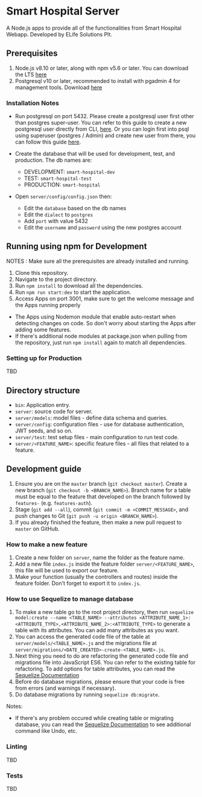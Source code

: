 # Smart Hospital Server

A Node.js apps to provide all of the functionalities from Smart Hospital Webapp. Developed by ELife Solutions Plt.

## Prerequisites

1. Node.js v8.10 or later, along with npm v5.6 or later. You  can download the LTS [here](https://nodejs.org/en/download/)
2. Postgresql v10 or later, recommended to install with pgadmin 4 for management tools. Download [here](https://www.enterprisedb.com/downloads/postgres-postgresql-downloads)

### Installation Notes

- Run postgresql on port 5432. Please create a postgresql user first other than postgres super-user.
You can refer to this guide to create a new postgresql user directly from CLI, [here](https://www.postgresql.org/docs/10/static/app-createuser.html).
Or you can login first into psql using superuser (postgres / Admin) and create new user from there, you can follow this guide [here](https://www.postgresql.org/docs/10/static/sql-createuser.html).
- Create the database that will be used for development, test, and production. The db names are:

  - DEVELOPMENT: `smart-hospital-dev`
  - TEST: `smart-hospital-test`
  - PRODUCTION: `smart-hospital`
- Open `server/config/config.json` then:

  - Edit the `database` based on the db names
  - Edit the `dialect` to `postgres`
  - Add `port` with value 5432
  - Edit the `username` and `password` using the new postgres account

## Running using npm for Development

NOTES : Make sure all the prerequisites are already installed and running.

1. Clone this repository.
2. Navigate to the project directory.
3. Run `npm install` to download all the dependencies.
4. Run `npm run start:dev` to start the application.
5. Access Apps on port 3001, make sure to get the welcome message and the Apps running properly

- The Apps using Nodemon module that enable auto-restart when detecting changes on code. So don't worry about starting the Apps after adding some features.
- If there's additional node modules at package.json when pulling from the repository, just run `npm install` again to match all dependencies.

### Setting up for Production

TBD

## Directory structure

- `bin`: Application entry.
- `server`: source code for server.
- `server/models`: model files - define data schema and queries.
- `server/config`: configuration files - use for database authentication, JWT seeds, and so on.
- `server/test`: test setup files - main configuration to run test code.
- `server/<FEATURE_NAME>`: specific feature files - all files that related to a feature.

## Development guide

1. Ensure you are on the `master` branch (`git checkout master`). Create a new branch (`git checkout -b <BRANCH_NAME>`). Branch name for a table must be equal to the feature that developed on the branch followed by `features-` (e.g. `features-auth`).
2. Stage (`git add --all`), commit (`git commit -m <COMMIT_MESSAGE>`, and push changes to Git (`git push -u origin <BRANCH_NAME>`).
3. If you already finished the feature, then make a new pull request to `master` on GitHub.

### How to make a new feature

1. Create a new folder on `server`, name the folder as the feature name.
2. Add a new file `index.js` inside the feature folder `server/<FEATURE_NAME>`, this file will be used to export our feature.
3. Make your function (usually the controllers and routes) inside the feature folder. Don't forget to export it to `index.js`.

### How to use Sequelize to manage database

1. To make a new table go to the root project directory, then run `sequelize model:create --name <TABLE_NAME> --attributes <ATTRIBUTE_NAME_1>:<ATTRIBUTE_TYPE>,<ATTRIBUTE_NAME_2>:<ATTRIBUTE_TYPE>` to generate a table with its attributes. You can add many attributes as you want.
2. You can access the generated code file of the table at `server/models/<TABLE_NAME>.js` and the migrations file at `server/migrations/<DATE_CREATED>-create-<TABLE_NAME>.js`.
3. Next thing you need to do are refactoring the generated code file and migrations file into JavaScript ES6. You can refer to the existing table for refactoring. To add options for table attributes, you can read the [Sequelize Documentation](http://docs.sequelizejs.com/manual/tutorial/migrations.html)
4. Before do database migrations, please ensure that your code is free from errors (and warnings if necessary).
5. Do database migrations by running `sequelize db:migrate`.

Notes:
- If there's any problem occured while creating table or migrating database, you can read the [Sequelize Documentation](http://docs.sequelizejs.com/manual/tutorial/migrations.html) to see additional command like Undo, etc.

### Linting

TBD

### Tests

TBD
